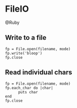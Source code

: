 # FileIO
@Ruby

Write to a file
---------------

	fp = File.open(filename, mode)
	fp.write('bloop')
	fp.close

Read individual chars
---------------------

	fp = File.open(filename, mode)
	fp.each_char do |char|
	      puts char
	end
	fp.close

